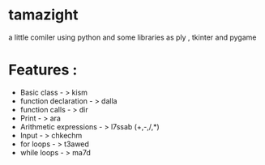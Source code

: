 # tamazight

a little comiler using python and some libraries as ply , tkinter and pygame

# Features :
- Basic class                      - > kism
- function declaration             - > dalla
- function calls                   - > dir
- Print                            - > ara
- Arithmetic expressions           - > l7ssab (+,-,/,*)
- Input                            - > chkechm
- for loops                        - > t3awed
- while loops                      - > ma7d



